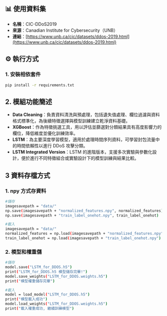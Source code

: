 ## 📊 使用資料集

- **名稱**：CIC-DDoS2019
- **來源**：Canadian Institute for Cybersecurity（UNB）
- **連結**：[https://www.unb.ca/cic/datasets/ddos-2019.html](https://www.unb.ca/cic/datasets/ddos-2019.html)

## ⚙️ 執行方式

### 1. 安裝相依套件

```bash
pip install -r requirements.txt
```
## 2. 模組功能簡述

- **Data Cleaning**：負責資料清洗與預處理，包括遺失值處理、欄位過濾與資料格式標準化，為後續特徵選擇與模型訓練建立乾淨資料基礎。
- **XGBoost**：作為特徵挑選工具，用以評估並篩選對分類結果具有高度影響力的欄位，降低維度並優化訓練效率。
- **LSTM**：為主要深度學習模型，適用於處理時間序列資料，可學習封包流量中的時間依賴性以進行 DDoS 攻擊分類。
- **LSTM Integrated Version**：LSTM 的進階版本，支援多次實驗與參數化設計，便於進行不同特徵組合或實驗設計下的模型訓練與結果比較。

## 3 資料存檔方式
### 1. npy 方式存資料
```bash
#儲存
imagesavepath = "data/"
np.save(imagesavepath + "normalized_features.npy", normalized_features)
np.save(imagesavepath + "train_label_onehot.npy", train_label_onehot)

#載入
imagesavepath = "data/"
normalized_features = np.load(imagesavepath + "normalized_features.npy")
train_label_onehot = np.load(imagesavepath + "train_label_onehot.npy")
```
### 2. 模型和權重儲
```bash
#儲存
model.save("LSTM_for_DDOS.h5")
print("LSTM_for_DDOS.h5 模型儲存完畢!")
model.save_weights("LSTM_for_DDOS.weights.h5")
print("模型權重儲存完畢")   

#載入
model = load_model("LSTM_for_DDOS.h5")
print("模型載入成功")
model.load_weights("LSTM_for_DDOS.weights.h5")
print("載入權重成功, 繼續訓練模型")
```